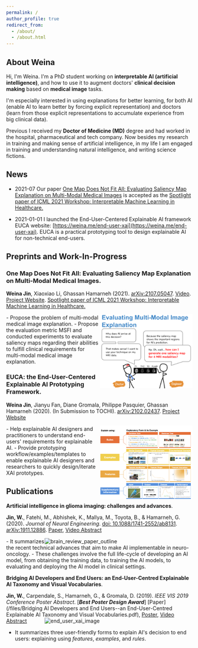 ```yaml
---
permalink: /
author_profile: true
redirect_from:
  - /about/
  - /about.html
---
```




## About Weina

Hi, I'm Weina. I'm a PhD student working on **interpretable AI (artificial intelligence)**, and how to use it to augment doctors' **clinical decision making** based on **medical image** tasks.
<!-- It is interdisciplinary research among AI, computer vision, information visualization (InfoVis), human-computer interaction (HCI), and medicine. An explanation is a two-way communication/interaction between AI system and its users, that's where HCI and InfoVis come in. -->
I'm especially interested in using explanations for better learning, for both AI (enable AI to learn better by forcing explicit representation) and doctors (learn from those explicit representations to accumulate experience from big clinical data).

Previous I received my **Doctor of Medicine (MD)** degree and had worked in the hospital, pharmaceutical and tech company. Now besides my research in training and making sense of artificial intelligence, in my life I am engaged in training and understanding natural intelligence, and writing science fictions.


## News 

* 2021-07 Our paper <a href="http://weina.me/one-map-not-fit-all" target="_blank">One Map Does Not Fit All: Evaluating Saliency Map Explanation on Multi-Modal Medical Images</a> is accepted as the <a href="https://sites.google.com/view/imlh2021/" target="_blank">Spotlight paper of ICML 2021 Workshop: Interpretable Machine Learning in Healthcare.</a>

* 2021-01-01 I launched the End-User-Centered Explainable AI framework EUCA website: [https://weina.me/end-user-xai](https://weina.me/end-user-xai). EUCA is a practical prototyping tool to design explainable AI for non-technical end-users.


## Preprints and Work-In-Progress


### **One Map Does Not Fit All: Evaluating Saliency Map Explanation on Multi-Modal Medical Images**. 

**Weina Jin**, Xiaoxiao Li, Ghassan Hamarneh (2021). 
[arXiv:2107.05047](https://arxiv.org/abs/2107.05047). [Video](https://youtu.be/J-ceZ20cBJk). [Project Website](http://weina.me/one-map-not-fit-all).
<a href="https://sites.google.com/view/imlh2021/" target="_blank">Spotlight paper of ICML 2021 Workshop: Interpretable Machine Learning in Healthcare.</a>

<img src="/images/poster_ thumbnail_One Map Does Not Fit All_Evaluating Saliency Map Explanation on Multi-Modal Medical Images.png" alt="Evaluating Multi-Modal Medical Image Explanation" style="float: right;" height="200"/>
  - Propose the problem of multi-modal medical image explanation.
  - Propose the evaluation metric MSFI and conducted experiments to evaluate saliency maps regarding their abilities to fulfill clinical requirements for multi-modal medical image explanation.

### **EUCA: the End-User-Centered Explainable AI Prototyping Framework**. 

**Weina Jin**, Jianyu Fan, Diane Gromala, Philippe Pasquier, Ghassan Hamarneh (2020). (In Submission to TOCHI). 
[arXiv:2102.02437](https://arxiv.org/abs/2102.02437). [Project Website](http://https://weina.me/end-user-xai)

<img src="/images/EUCA.png" alt="End-User-Centered Explainable AI Prototyping Framework" style="float: right;" height="200"/>
  - Help explainable AI designers and practitioners to understand end-users' requirements for explainable AI.
  - Provide prototyping workflow/examples/templates to enable explainable AI designers and researchers to quickly design/iterate XAI prototypes.

## Publications


**Artificial intelligence in glioma imaging: challenges and advances**. 

**Jin, W.**, Fatehi, M., Abhishek, K., Mallya, M., Toyota, B., & Hamarneh, G. (2020). *Journal of Neural Engineering*. [doi: 10.1088/1741-2552/ab8131](https://iopscience.iop.org/article/10.1088/1741-2552/ab8131). [arXiv:1911.12886](https://arxiv.org/abs/1911.12886). [Paper](https://arxiv.org/pdf/1911.12886.pdf), [Video Abstract](https://www.youtube.com/watch?v=i2rX6NSH27k)

<img src="/images/brain_review_paper_outline.jpg" alt="brain_review_paper_outline" style="float: right;" width="400"/>
  - It summarizes the recent technical advances that aim to make AI implementable in neuro-oncology.
  - These challenges involve the full life-cycle of developing an AI model, from obtaining the training data, to training the AI models, to evaluating and deploying the AI model in clinical settings.


**Bridging AI Developers and End Users: an End-User-Centred Explainable AI Taxonomy and Visual Vocabularies**. 

**Jin, W.**, Carpendale, S., Hamarneh, G., & Gromala, D. (2019). *IEEE VIS 2019 Conference Poster Abstract*. [***Best Poster Design Award***]
[Paper](/files/Bridging AI Developers and End Users--an End-User-Centred Explainable AI Taxonomy and Visual Vocabularies.pdf), [Poster](/files/201910_IEEE_VIS_poster.pdf), [Video Abstract](https://www.youtube.com/watch?v=b5JnaSG1AYM)
<img src="/images/end_user_xai_image.jpg" alt="end_user_xai_image" style="float: right;" width="400"/>
  - It summarizes three user-friendly forms to explain AI's decision to end users: explaining using *features*, *examples*, and *rules*.
